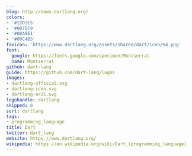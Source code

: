 ```yaml
---
blog: http://news.dartlang.org/
colors:
- '#22D3C5'
- '#0075C9'
- '#00A8E1'
- '#00C4B3'
favicon: 'https://www.dartlang.org/assets/shared/dart/icon/64.png'
font:
  google: https://fonts.google.com/specimen/Montserrat
  name: Montserrat
github: dart-lang
guide: https://github.com/dart-lang/logos
images:
- dartlang-official.svg
- dartlang-icon.svg
- dartlang-ar21.svg
logohandle: dartlang
skipped: 0
sort: dartlang
tags:
- programming_language
title: Dart
twitter: dart_lang
website: https://www.dartlang.org/
wikipedia: https://en.wikipedia.org/wiki/Dart_(programming_language)
---
```

